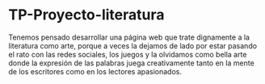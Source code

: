 # TP-Proyecto-literatura
Tenemos pensado desarrollar una página web que trate dignamente a la literatura como arte, porque a veces la dejamos de lado por estar pasando el rato con las redes sociales, los juegos y la olvidamos como bella arte donde la expresión de las palabras juega creativamente tanto en la mente de los escritores como en los lectores apasionados.
